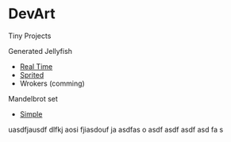 DevArt
======

Tiny Projects

Generated Jellyfish
  * [Real Time](http://lexas.github.io/LXYZ/Jellyfish/)
  * [Sprited](http://lexas.github.io/LXYZ/Jellyfish/sprites)
  * Wrokers (comming)

Mandelbrot set
  * [Simple](http://lexas.github.io/LXYZ/Mandelbrot)


  uasdfjausdf dlfkj aosi fjiasdouf ja asdfas
  o
  asdf
  asdf
  asdf
  asd
  fa
  s
